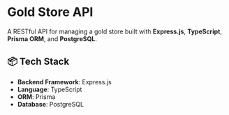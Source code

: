 # Gold Store API

A RESTful API for managing a gold store built with **Express.js**, **TypeScript**, **Prisma ORM**, and **PostgreSQL**.

## 📦 Tech Stack

- **Backend Framework**: Express.js
- **Language**: TypeScript
- **ORM**: Prisma
- **Database**: PostgreSQL
